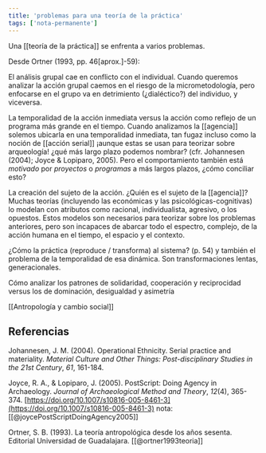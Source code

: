 ```yaml
---
title: 'problemas para una teoría de la práctica'
tags: ['nota-permanente']
---
```

Una [[teoría de la práctica]] se enfrenta a varios problemas.

Desde Ortner (1993, pp. 46\[aprox.\]-59):

El análisis grupal cae en conflicto con el individual. Cuando queremos analizar la acción grupal caemos en el riesgo de la micrometodología, pero enfocarse en el grupo va en detrimiento (¿dialéctico?) del individuo, y viceversa.

La temporalidad de la acción inmediata versus la acción como reflejo de un programa más grande en el tiempo. Cuando analizamos la [[agencia]] solemos ubicarla en una temporalidad inmediata, tan fugaz incluso como la noción de [[acción serial]] ¡aunque estas se usan para teorizar sobre arqueología! ¿qué más largo plazo podemos nombrar? (cfr. Johannesen (2004); Joyce & Lopiparo, 2005). Pero el comportamiento también está *motivado* por *proyectos* o *programas* a más largos plazos, ¿cómo conciliar esto?

La creación del sujeto de la acción. ¿Quién es el sujeto de la [[agencia]]? Muchas teorías (incluyendo las económicas y las psicológicas-cognitivas) lo modelan con atributos como racional, individualista, agresivo, o los opuestos. Estos modelos son necesarios para teorizar sobre los problemas anteriores, pero son incapaces de abarcar todo el espectro, complejo, de la acción humana en el tiempo, el espacio y el contexto.

¿Cómo la práctica (reproduce / transforma) al sistema? (p. 54) y también el problema de la temporalidad de esa dinámica. Son transformaciones lentas, generacionales.

Cómo analizar los patrones de solidaridad, cooperación y reciprocidad versus los de dominación, desigualdad y asimetría

[[Antropología y cambio social]]

## Referencias

Johannesen, J. M. (2004). Operational Ethnicity. Serial practice and materiality. _Material Culture and Other Things: Post-disciplinary Studies in the 21st Century_, _61_, 161-184.

Joyce, R. A., & Lopiparo, J. (2005). PostScript: Doing Agency in Archaeology. _Journal of Archaeological Method and Theory_, _12_(4), 365-374. [https://doi.org/10.1007/s10816-005-8461-3](https://doi.org/10.1007/s10816-005-8461-3) nota: [[@joycePostScriptDoingAgency2005]]

Ortner, S. B. (1993). La teoría antropológica desde los años sesenta. Editorial Universidad de Guadalajara. [[@ortner1993teoria]]
